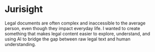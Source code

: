 # Jurisight
Legal documents are often complex and inaccessible to the average person, even though they impact everyday life. I wanted to create something that makes legal content easier to explore, understand, and using AI to bridge the gap between raw legal text and human understanding. 
